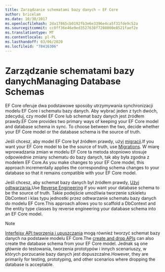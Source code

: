 ```yaml
---
title: Zarządzanie schematami bazy danych — EF Core
author: bricelam
ms.date: 10/30/2017
ms.openlocfilehash: 2da17865cb0192fb3e6e3396e4ca5f31fde9c52a
ms.sourcegitcommit: cc0ff36e46e9ed3527638f7208000e8521faef2e
ms.translationtype: MT
ms.contentlocale: pl-PL
ms.lasthandoff: 03/06/2020
ms.locfileid: "78416306"
---
```

# <a name="managing-database-schemas"></a><span data-ttu-id="eca7c-102">Zarządzanie schematami bazy danych</span><span class="sxs-lookup"><span data-stu-id="eca7c-102">Managing Database Schemas</span></span>

<span data-ttu-id="eca7c-103">EF Core oferuje dwa podstawowe sposoby utrzymywania synchronizacji modelu EF Core i schematu bazy danych. Aby wybrać jeden z tych dwóch, zdecyduj, czy model EF Core lub schemat bazy danych jest źródłem prawdy.</span><span class="sxs-lookup"><span data-stu-id="eca7c-103">EF Core provides two primary ways of keeping your EF Core model and database schema in sync. To choose between the two, decide whether your EF Core model or the database schema is the source of truth.</span></span>

<span data-ttu-id="eca7c-104">Jeśli chcesz, aby model EF Core był źródłem prawdy, użyj [migracji][1].</span><span class="sxs-lookup"><span data-stu-id="eca7c-104">If you want your EF Core model to be the source of truth, use [Migrations][1].</span></span> <span data-ttu-id="eca7c-105">W miarę wprowadzania zmian w modelu EF Core ta metoda stopniowo stosuje odpowiednie zmiany schematu do bazy danych, tak aby była zgodna z modelem EF Core.</span><span class="sxs-lookup"><span data-stu-id="eca7c-105">As you make changes to your EF Core model, this approach incrementally applies the corresponding schema changes to your database so that it remains compatible with your EF Core model.</span></span>

<span data-ttu-id="eca7c-106">Jeśli chcesz, aby schemat bazy danych był źródłem prawdy, [Użyj odtwarzania.][2]</span><span class="sxs-lookup"><span data-stu-id="eca7c-106">Use [Reverse Engineering][2] if you want your database schema to be the source of truth.</span></span> <span data-ttu-id="eca7c-107">Takie podejście umożliwia tworzenie szkieletu DbContext i klas typu jednostki przez odtwarzanie schematu bazy danych do modelu EF Core.</span><span class="sxs-lookup"><span data-stu-id="eca7c-107">This approach allows you to scaffold a DbContext and the entity type classes by reverse engineering your database schema into an EF Core model.</span></span>

> [!NOTE]
> <span data-ttu-id="eca7c-108">[Interfejsy API tworzenia i upuszczania][3] mogą również tworzyć schemat bazy danych na podstawie modelu EF Core.</span><span class="sxs-lookup"><span data-stu-id="eca7c-108">The [create and drop APIs][3] can also create the database schema from your EF Core model.</span></span> <span data-ttu-id="eca7c-109">Jednak są one głównie do testowania, tworzenia prototypów i innych scenariuszy, w których porzucanie bazy danych jest dopuszczalne.</span><span class="sxs-lookup"><span data-stu-id="eca7c-109">However, they are primarily for testing, prototyping, and other scenarios where dropping the database is acceptable.</span></span>


  [1]: migrations/index.md
  [2]: scaffolding.md
  [3]: ensure-created.md
